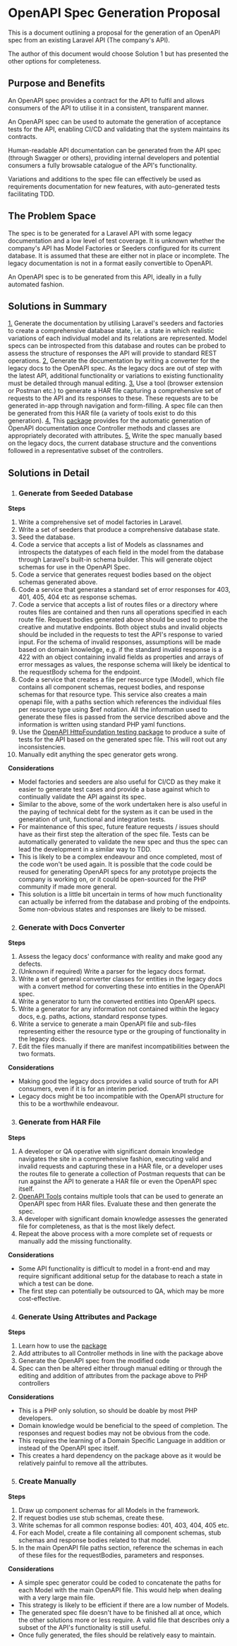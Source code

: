 # OpenAPI Spec Generation Proposal

This is a document outlining a proposal for the generation of an OpenAPI spec from an existing Laravel API (The company's API).

The author of this document would choose Solution 1 but has presented the other options for completeness.

## Purpose and Benefits

An OpenAPI spec provides a contract for the API to fulfil and allows consumers of the API to utilise it in a consistent, transparent manner.

An OpenAPI spec can be used to automate the generation of acceptance tests for the API, enabling CI/CD and validating that the system maintains its contracts.

Human-readable API documentation can be generated from the API spec (through Swagger or others), providing internal developers and potential consumers a fully browsable catalogue of the API's functionality.

Variations and additions to the spec file can effectively be used as requirements documentation for new features, with auto-generated tests facilitating TDD.

## The Problem Space

The spec is to be generated for a Laravel API with some legacy documentation and a low level of test coverage. It is unknown whether the company's API has Model Factories or Seeders configured for its current database. It is assumed that these are either not in place or incomplete. The legacy documentation is not in a format easily convertible to OpenAPI. 

An OpenAPI spec is to be generated from this API, ideally in a fully automated fashion.

## Solutions in Summary

[1.](#generate-from-seeded-database) Generate the documentation by utilising Laravel's seeders and factories to create a comprehensive database state, i.e. a state in which realistic variations of each individual model and its relations are represented. Model specs can be introspected from this database and routes can be probed to assess the structure of responses the API will provide to standard REST operations.
[2.](#generate-with-docs-converter) Generate the documentation by writing a converter for the legacy docs to the OpenAPI spec. As the legacy docs are out of step with the latest API, additional functionality or variations to existing functionality must be detailed through manual editing.
[3.](#generate-from-har-file) Use a tool (browser extension or Postman etc.) to generate a HAR file capturing a comprehensive set of requests to the API and its responses to these. These requests are to be generated in-app through navigation and form-filling. A spec file can then be generated from this HAR file (a variety of tools exist to do this generation).
[4.](#generate-using-attributes-and-package) This [package](https://github.com/vyuldashev/laravel-openapi) provides for the automatic generation of OpenAPI documentation once Controller methods and classes are appropriately decorated with attributes.
[5.](#create-manually) Write the spec manually based on the legacy docs, the current database structure and the conventions followed in a representative subset of the controllers.

## Solutions in Detail

1. ### Generate from Seeded Database

**Steps**
1. Write a comprehensive set of model factories in Laravel.
1. Write a set of seeders that produce a comprehensive database state.
1. Seed the database.
1. Code a service that accepts a list of Models as classnames and introspects the datatypes of each field in the model from the database through Laravel's built-in schema builder. This will generate object schemas for use in the OpenAPI Spec.
1. Code a service that generates request bodies based on the object schemas generated above.
1. Code a service that generates a standard set of error responses for 403, 401, 405, 404 etc as response schemas.
1. Code a service that accepts a list of routes files or a directory where routes files are contained and then runs all operations specified in each route file. Request bodies generated above should be used to probe the creative and mutative endpoints. Both object stubs and invalid objects should be included in the requests to test the API's response to varied input. For the schema of invalid responses, assumptions will be made based on domain knowledge, e.g. if the standard invalid response is a 422 with an object containing invalid fields as properties and arrays of error messages as values, the response schema will likely be identical to the requestBody schema for the endpoint.
1. Code a service that creates a file per resource type (Model), which file contains all component schemas, request bodies, and response schemas for that resource type. This service also creates a main openapi file, with a paths section which references the individual files per resource type using $ref notation. All the information used to generate these files is passed from the service described above and the information is written using standard PHP yaml functions.
1. Use the [OpenAPI HttpFoundation testing package](https://github.com/osteel/openapi-httpfoundation-testing) to produce a suite of tests for the API based on the generated spec file. This will root out any inconsistencies.
1. Manually edit anything the spec generator gets wrong.

**Considerations**
- Model factories and seeders are also useful for CI/CD as they make it easier to generate test cases and provide a base against which to continually validate the API against its spec.
- Similar to the above, some of the work undertaken here is also useful in the paying of technical debt for the system as it can be used in the generation of unit, functional and integration tests.
- For maintenance of this spec, future feature requests / issues should have as their first step the alteration of the spec file. Tests can be automatically generated to validate the new spec and thus the spec can lead the development in a similar way to TDD.
- This is likely to be a complex endeavour and once completed, most of the code won't be used again. It is possible that the code could be reused for generating OpenAPI specs for any prototype projects the company is working on, or it could be open-sourced for the PHP community if made more general.
- This solution is a little bit uncertain in terms of how much functionality can actually be inferred from the database and probing of the endpoints. Some non-obvious states and responses are likely to be missed.

2. ### Generate with Docs Converter

**Steps**
1. Assess the legacy docs' conformance with reality and make good any defects.
1. (Unknown if required) Write a parser for the legacy docs format.
1. Write a set of general converter classes for entities in the legacy docs with a convert method for converting these into entities in the OpenAPI spec.
1. Write a generator to turn the converted entities into OpenAPI specs.
1. Write a generator for any information not contained within the legacy docs, e.g. paths, actions, standard response types.
1. Write a service to generate a main OpenAPI file and sub-files representing either the resource type or the grouping of functionality in the legacy docs.
1. Edit the files manually if there are manifest incompatibilities between the two formats.

**Considerations**
- Making good the legacy docs provides a valid source of truth for API consumers, even if it is for an interim period.
- Legacy docs might be too incompatible with the OpenAPI structure for this to be a worthwhile endeavour.

3. ### Generate from HAR File

**Steps**
1. A developer or QA operative with significant domain knowledge navigates the site in a comprehensive fashion, executing valid and invalid requests and capturing these in a HAR file, or a developer uses the routes file to generate a collection of Postman requests that can be run against the API to generate a HAR file or even the OpenAPI spec itself.
1. [OpenAPI Tools](https://openapi.tools/) contains multiple tools that can be used to generate an OpenAPI spec from HAR files. Evaluate these and then generate the spec.
1. A developer with significant domain knowledge assesses the generated file for completeness, as that is the most likely defect.
1. Repeat the above process with a more complete set of requests or manually add the missing functionality.

**Considerations**
- Some API functionality is difficult to model in a front-end and may require significant additional setup for the database to reach a state in which a test can be done.
- The first step can potentially be outsourced to QA, which may be more cost-effective.

4. ### Generate Using Attributes and Package

**Steps**
1. Learn how to use the [package](https://github.com/vyuldashev/laravel-openapi)
1. Add attributes to all Controller methods in line with the package above
1. Generate the OpenAPI spec from the modified code
1. Spec can then be altered either through manual editing or through the editing and addition of attributes from the package above to PHP controllers

**Considerations**
- This is a PHP only solution, so should be doable by most PHP developers.
- Domain knowledge would be beneficial to the speed of completion. The responses and request bodies may not be obvious from the code.
- This requires the learning of a Domain Specific Language in addition or instead of the OpenAPI spec itself.
- This creates a hard dependency on the package above as it would be relatively painful to remove all the attributes.

5. ### Create Manually

**Steps**
1. Draw up component schemas for all Models in the framework.
1. If request bodies use stub schemas, create these.
1. Write schemas for all common response bodies: 401, 403, 404, 405 etc.
1. For each Model, create a file containing all component schemas, stub schemas and response bodies related to that model.
1. In the main OpenAPI file paths section, reference the schemas in each of these files for the requestBodies, parameters and responses.


**Considerations**
- A simple spec generator could be coded to concatenate the paths for each Model with the main OpenAPI file. This would help when dealing with a very large main file.
- This strategy is likely to be efficient if there are a low number of Models.
- The generated spec file doesn't have to be finished all at once, which the other solutions more or less require. A valid file that describes only a subset of the API's functionality is still useful.
- Once fully generated, the files should be relatively easy to maintain.


